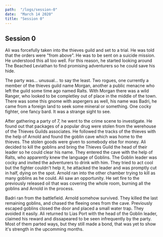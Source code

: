 ```yaml
---
path:  "/logs/session-0"
date:  "March 14 2020"
title: "Session 0"
---
```


## Session 0

Ali was forcefully taken into the thieves guild and set to a trial. He was told that the orders were
"from above". He was to be sent on a suicide mission. He understood this all too well. For this reason,
he started looking around The Beached Leviathan to find promising adventurers so he could save his hide.

The party was... unusual... to say the least. Two rogues, one currently a member of the thieves guild
name Morgan, another a public menacne who left the guild some time ago named Ralts. With Morgan there
was a wild Ranger, who looked to be completley out of place in the middle of the town. There was some
this gnome with aspergers as well, his name was Badri, he came from a foreign land to seek some mineral
or something. One cocky fighter, one fancy bard. It was a strange sight to see.

After gathering a party of 7, he went to the crime scene to investigate. He found out that packages
of a popular drug were stolen from the werehouse of the Thieves Guilds associates. He followed the 
tracks of the thieves with the help of Arnold and found the goblin cave which was home to the thieves.
The stolen goods were given to somebody else for money. Ali decided to kill the goblins and bring the 
Thieves Guild the head of their leader so he could clear his name. They entered the cave with the help
of Ralts, who apparently knew the language of Goblins. The Goblin leader was cocky and invited the 
adventurers to drink with him. They tried to act cool but the fighter couldn't help it, he attacked the
leader and was promptly cut in half, dying on the spot. Arnold ran into the other chamber trying to 
kill as many goblins as he could. Ali saw an opportunity. He set fire to the previously released oil
that was covering the whole room, burning all the goblins and Arnold in the process.

Badri ran from the battlefield. Arnold somehow survived. They killed the last remaining goblins, and
chased the fleeing ones from the cave. Previously escaped goblins closed the door and placed a small
water trap. They avoided it easily. Ali returned to Lias Port with the head of the Goblin leader, claimed
his reward and dissapeared to be seen infrequently by the party. Most of them parted ways, but they
still made a bond, that was yet to show it's strength in the upcomming months.